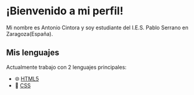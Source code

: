 # ¡Bienvenido a mi perfil!

Mi nombre es Antonio Cintora y soy estudiante del I.E.S. Pablo Serrano en Zaragoza(España).

## Mis lenguajes

Actualmente trabajo con 2 lenguajes principales:

- 🌐 [HTML5]
- 🎨 [CSS]

[HTML5]: https://es.wikipedia.org/wiki/HTML5
[CSS]: https://es.wikipedia.org/wiki/Hoja_de_estilos_en_cascada
